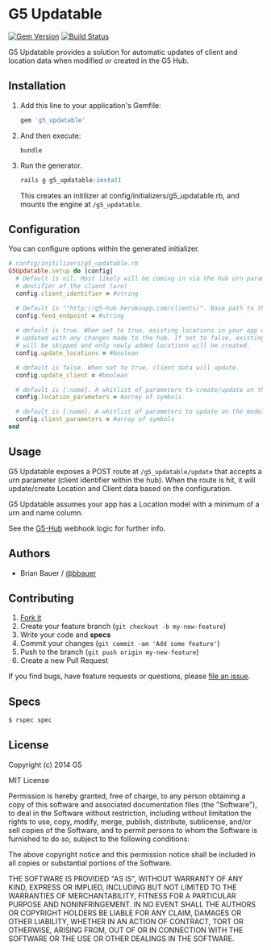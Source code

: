 # G5 Updatable

[![Gem Version](https://badge.fury.io/rb/g5_updatable.svg)](http://badge.fury.io/rb/g5_updatable)
[![Build Status](https://travis-ci.org/G5/g5_updatable.png?branch=master)](https://travis-ci.org/G5/g5_updatable)

G5 Updatable provides a solution for automatic updates of client and location
data when modified or created in the G5 Hub.

## Installation

1. Add this line to your application's Gemfile:

   ```ruby
   gem 'g5_updatable'
   ```

2. And then execute:

   ```console
   bundle
   ```

3. Run the generator.

   ```ruby
   rails g g5_updatable:install
   ```

   This creates an initilizer at config/initializers/g5_updatable.rb,
   and mounts the engine at `/g5_updatable`.

## Configuration

You can configure options within the generated initializer.

```ruby
# config/initilizers/g5_updatable.rb
G5Updatable.setup do |config|
  # Default is nil. Most likely will be coming in via the hub urn parameter.
  # dentifier of the client (urn)
  config.client_identifier = #string

  # Default is ""http://g5-hub.herokuapp.com/clients/". Base path to the G5 Hub
  config.feed_endpoint = #string
  
  # default is true. When set to true, existing locations in your app will be
  # updated with any changes made to the hub. If set to false, existing locations
  # will be skipped and only newly added locations will be created.
  config.update_locations = #boolean

  # default is false. When set to true, client data will update.
  config.update_client = #boolean

  # default is [:name]. A whitlist of parameters to create/update on the model
  config.location_parameters = #array of symbols

  # default is [:name]. A whitlist of parameters to update on the model
  config.client_parameters = #array of symbols
end
```

## Usage

G5 Updatable exposes a POST route at `/g5_updatable/update` that accepts a urn
parameter (client identifier within the hub). When the route is
hit, it will update/create Location and Client data based on the configuration.

G5 Updatable assumes your app has a Location model with a minimum of a urn and
name column.

See the [G5-Hub](https://github.com/G5/g5_hub/lib/webhook_poster.rb) webhook logic for further info.

## Authors

* Brian Bauer / [@bbauer](https://github.com/bbauer)

## Contributing

1. [Fork it](https://github.com/G5/g5_updatable/fork)
2. Create your feature branch (`git checkout -b my-new-feature`)
3. Write your code and **specs**
4. Commit your changes (`git commit -am 'Add some feature'`)
5. Push to the branch (`git push origin my-new-feature`)
6. Create a new Pull Request

If you find bugs, have feature requests or questions, please
[file an issue](https://github.com/G5/g5_updatable/issues).

## Specs

```bash
$ rspec spec
```

## License

Copyright (c) 2014 G5

MIT License

Permission is hereby granted, free of charge, to any person obtaining
a copy of this software and associated documentation files (the
"Software"), to deal in the Software without restriction, including
without limitation the rights to use, copy, modify, merge, publish,
distribute, sublicense, and/or sell copies of the Software, and to
permit persons to whom the Software is furnished to do so, subject to
the following conditions:

The above copyright notice and this permission notice shall be
included in all copies or substantial portions of the Software.

THE SOFTWARE IS PROVIDED "AS IS", WITHOUT WARRANTY OF ANY KIND,
EXPRESS OR IMPLIED, INCLUDING BUT NOT LIMITED TO THE WARRANTIES OF
MERCHANTABILITY, FITNESS FOR A PARTICULAR PURPOSE AND
NONINFRINGEMENT. IN NO EVENT SHALL THE AUTHORS OR COPYRIGHT HOLDERS BE
LIABLE FOR ANY CLAIM, DAMAGES OR OTHER LIABILITY, WHETHER IN AN ACTION
OF CONTRACT, TORT OR OTHERWISE, ARISING FROM, OUT OF OR IN CONNECTION
WITH THE SOFTWARE OR THE USE OR OTHER DEALINGS IN THE SOFTWARE.

